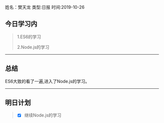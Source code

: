 姓名：樊天龙
类型:日报
时间:2019-10-26

## 今日学习内 ##
>1.ES6的学习
>
>2.Node.js的学习
* * *
## 总结 ##
ES6大致的看了一遍,进入了Node.js的学习。

* * *
## 明日计划 ##
> - [x]  继续Node.js的学习

